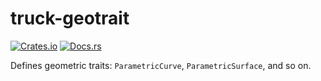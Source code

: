 # truck-geotrait

[![Crates.io](https://img.shields.io/crates/v/truck-geotrait.svg)](https://crates.io/crates/truck-geotrait) [![Docs.rs](https://docs.rs/truck-geotrait/badge.svg)](https://docs.rs/truck-geotrait)

Defines geometric traits: `ParametricCurve`, `ParametricSurface`, and so on.
